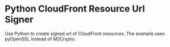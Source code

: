 # Python CloudFront Resource Url Signer

Use Python to create signed url of CloudFront resources. The example uses
pyOpenSSL instead of M2Crypto.


